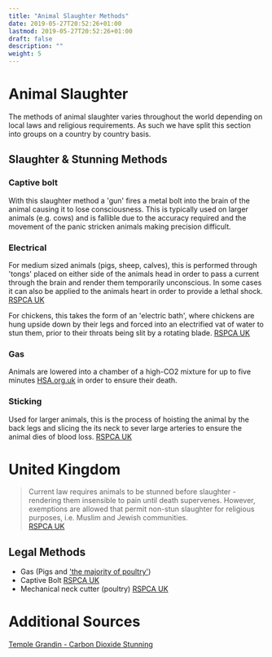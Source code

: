 ```yaml
---
title: "Animal Slaughter Methods"
date: 2019-05-27T20:52:26+01:00
lastmod: 2019-05-27T20:52:26+01:00
draft: false
description: ""
weight: 5
---
```

# Animal Slaughter
The methods of animal slaughter varies throughout the world depending on local laws and religious requirements. As such we have split this section into groups on a country by country basis. 

## Slaughter & Stunning Methods

### Captive bolt
With this slaughter method a 'gun' fires a metal bolt into the brain of the animal causing it to lose consciousness. This is typically used on larger animals (e.g. cows) and is fallible due to the accuracy required and the movement of the panic stricken animals making precision difficult.

### Electrical

For medium sized animals (pigs, sheep, calves), this is performed through 'tongs' placed on either side of the animals head in order to pass a current through the brain and render them temporarily unconscious. In some cases it can also be applied to the animals heart in order to provide a lethal shock. [RSPCA UK](https://www.rspca.org.uk/adviceandwelfare/farm/slaughter/factfile)

For chickens, this takes the form of an 'electric bath', where chickens are hung upside down by their legs and forced into an electrified vat of water to stun them, prior to their throats being slit by a rotating blade. [RSPCA UK](https://www.rspca.org.uk/adviceandwelfare/farm/slaughter/factfile)

### Gas

Animals are lowered into a chamber of a high-CO2 mixture for up to five minutes [HSA.org.uk](https://www.hsa.org.uk/gaseous-methods/gaseous-methods) in order to ensure their death.

### Sticking

Used for larger animals, this is the process of hoisting the animal by the back legs and slicing the its neck to sever large arteries to ensure the animal dies of blood loss. [RSPCA UK](https://www.rspca.org.uk/adviceandwelfare/farm/slaughter/factfile)

# United Kingdom

> Current law requires animals to be stunned before slaughter - rendering them insensible to pain until death supervenes. However, exemptions are allowed that permit non-stun slaughter for religious purposes, i.e. Muslim and Jewish communities.   
[RSPCA UK](https://www.rspca.org.uk/getinvolved/campaign/slaughter)

## Legal Methods

- Gas (Pigs and ['the majority of poultry'](https://www.rspca.org.uk/adviceandwelfare/farm/slaughter/factfile))
- Captive Bolt [RSPCA UK]((https://www.rspca.org.uk/adviceandwelfare/farm/slaughter/factfile))
- Mechanical neck cutter (poultry) [RSPCA UK](https://www.rspca.org.uk/adviceandwelfare/farm/slaughter/factfile)


# Additional Sources
[Temple Grandin - Carbon Dioxide Stunning](https://www.grandin.com/humane/carbon.stun.html)